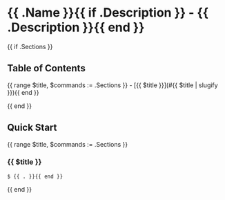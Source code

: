 # {{ .Name }}{{ if .Description }} - {{ .Description }}{{ end }}

{{ if .Sections }}
## Table of Contents
{{ range $title, $commands := .Sections }}
	- [{{ $title }}](#{{ $title | slugify }}){{ end }}

{{ end }}
## Quick Start

{{ range $title, $commands := .Sections }}
### {{ $title }}

```console{{ range $commands }}
$ {{ . }}{{ end }}
```

{{ end }}
